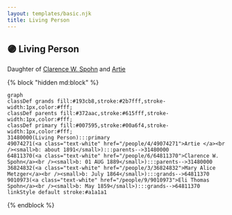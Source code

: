 ```yaml
---
layout: templates/basic.njk
title: Living Person
---
```

## 🟣 Living Person

Daughter of [Clarence W. Spohn](/people/6/64811370) and [Artie ](/people/4/49074271)

{% block "hidden md:block" %}
```mermaid
graph
classDef grands fill:#193cb8,stroke:#2b7fff,stroke-width:1px,color:#fff;
classDef parents fill:#372aac,stroke:#615fff,stroke-width:1px,color:#fff;
classDef primary fill:#007595,stroke:#00a6f4,stroke-width:1px,color:#fff;
31480000(Living Person):::primary
49074271(<a class="text-white" href="/people/4/49074271">Artie </a><br /><small>b: about 1891</small>):::parents-->31480000
64811370(<a class="text-white" href="/people/6/64811370">Clarence W. Spohn</a><br /><small>b: 01 AUG 1889</small>):::parents-->31480000
36824832(<a class="text-white" href="/people/3/36824832">Mary Alice Metzger</a><br /><small>b: July 1864</small>):::grands-->64811370
9010973(<a class="text-white" href="/people/9/9010973">Eli Thomas Spohn</a><br /><small>b: May 1859</small>):::grands-->64811370
linkStyle default stroke:#a1a1a1
```
{% endblock %}
